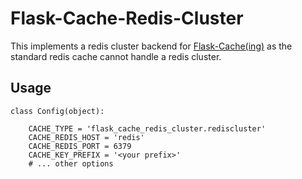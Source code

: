 # Flask-Cache-Redis-Cluster
This implements a redis cluster backend for [Flask-Cache(ing)](https://pythonhosted.org/Flask-Cacheing/#custom-cache-backends)
as the standard redis cache cannot handle a redis cluster.

## Usage

```
class Config(object):

    CACHE_TYPE = 'flask_cache_redis_cluster.rediscluster'
    CACHE_REDIS_HOST = 'redis'
    CACHE_REDIS_PORT = 6379
    CACHE_KEY_PREFIX = '<your prefix>'
    # ... other options
```
